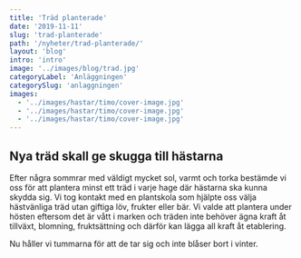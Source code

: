 ```yaml
---
title: 'Träd planterade'
date: '2019-11-11'
slug: 'trad-planterade'
path: '/nyheter/trad-planterade/'
layout: 'blog'
intro: 'intro'
image: '../images/blog/trad.jpg'
categoryLabel: 'Anläggningen'
categorySlug: 'anlaggningen'
images:
  - '../images/hastar/timo/cover-image.jpg'
  - '../images/hastar/timo/cover-image.jpg'
  - '../images/hastar/timo/cover-image.jpg'
---
```


## Nya träd skall ge skugga till hästarna

Efter några sommrar med väldigt mycket sol, varmt och torka bestämde vi oss för att plantera minst ett träd i varje hage där hästarna ska kunna skydda sig.
Vi tog kontakt med en plantskola som hjälpte oss välja hästvänliga träd utan giftiga löv, frukter eller bär. Vi valde att plantera under hösten eftersom det är vått i marken och träden inte behöver ägna kraft åt tillväxt, blomning, fruktsättning och därför kan lägga all kraft åt etablering.

Nu håller vi tummarna för att de tar sig och inte blåser bort i vinter.
